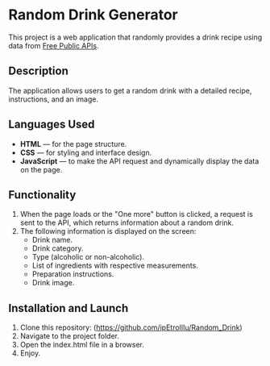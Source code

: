 # Random Drink Generator

This project is a web application that randomly provides a drink recipe using data from [Free Public APIs](https://www.thecocktaildb.com/api/json/v1/1/random.php).

## Description

The application allows users to get a random drink with a detailed recipe, instructions, and an image.

## Languages Used

- **HTML** — for the page structure.
- **CSS** — for styling and interface design.
- **JavaScript** — to make the API request and dynamically display the data on the page.

## Functionality

1. When the page loads or the "One more" button is clicked, a request is sent to the API, which returns information about a random drink.
2. The following information is displayed on the screen:
   - Drink name.
   - Drink category.
   - Type (alcoholic or non-alcoholic).
   - List of ingredients with respective measurements.
   - Preparation instructions.
   - Drink image.

## Installation and Launch

1. Clone this repository: (https://github.com/ipEtroIlIu/Random_Drink)
2. Navigate to the project folder.
3. Open the index.html file in a browser.
4. Enjoy.
